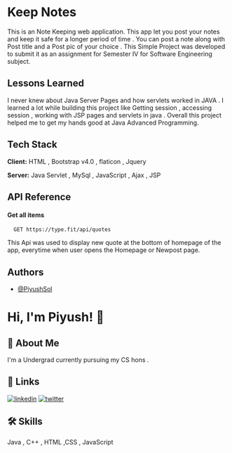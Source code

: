 
# Keep Notes
This is an Note Keeping web application. This app let you post your notes and keep it safe for a longer period of time . You can post a note along with Post title and a Post pic of your choice .
This Simple Project was developed to submit it as an assignment for Semester IV for Software Engineering subject.


## Lessons Learned
I never knew about Java Server Pages and how servlets worked in JAVA . I learned a lot while building this project like Getting session , accessing session , working with JSP pages and servlets in java . Overall this project helped me to get my hands good at Java Advanced Programming.


## Tech Stack

**Client:** HTML , Bootstrap v4.0 , flaticon , Jquery

**Server:** Java Servlet , MySql , JavaScript , Ajax , JSP 


## API Reference

#### Get all items

```http
  GET https://type.fit/api/quotes
```
This Api was used to display new quote at the bottom of homepage of the app, everytime when user opens the Homepage or Newpost page.




## Authors

- [@PiyushSol](https://www.github.com/PiyushSol)


# Hi, I'm Piyush! 👋


## 🚀 About Me
I'm a Undergrad currently pursuing my CS hons . 



## 🔗 Links

[![linkedin](https://img.shields.io/badge/linkedin-0A66C2?style=for-the-badge&logo=linkedin&logoColor=white)](https://www.linkedin.com/in/piyush-solanki-7411071b8/)
[![twitter](https://img.shields.io/badge/twitter-1DA1F2?style=for-the-badge&logo=twitter&logoColor=white)](https://twitter.com/piyush_sol)



## 🛠 Skills
Java , C++ , HTML ,CSS , JavaScript 

